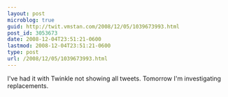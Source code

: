 ```yaml
---
layout: post
microblog: true
guid: http://twit.vmstan.com/2008/12/05/1039673993.html
post_id: 3053673
date: 2008-12-04T23:51:21-0600
lastmod: 2008-12-04T23:51:21-0600
type: post
url: /2008/12/05/1039673993.html
---
```

I've had it with Twinkle not showing all tweets. Tomorrow I'm investigating replacements.
